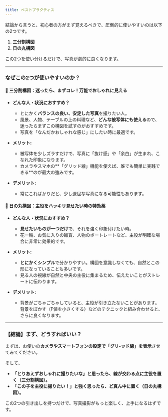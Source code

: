 ```yaml
---
title: ベストプラクティス
---
```


結論から言うと、初心者の方がまず覚えるべきで、圧倒的に使いやすいのは以下の2つです。

1.  **三分割構図**
2.  **日の丸構図**

この2つを使い分けるだけで、写真が劇的に良くなります。

---

### なぜこの2つが使いやすいのか？

#### 🥇 **三分割構図：迷ったら、まずコレ！万能でおしゃれに見える**

* **どんな人・状況におすすめ？**
    * とにかく**バランスの良い、安定した写真**を撮りたい人。
    * 風景、人物、テーブルの上の料理など、**どんな被写体にも使える**ので、迷ったらまずこの構図を試すのがおすすめです。
    * 写真を「なんだかおしゃれな感じ」にしたい時に最適です。

* **メリット:**
    * 被写体を少しズラすだけで、写真に「抜け感」や「余白」が生まれ、こなれた印象になります。
    * カメラやスマホの**「グリッド線」機能を使えば、誰でも簡単に実践できる**のが最大の強みです。

* **デメリット:**
    * 常にこればかりだと、少し退屈な写真になる可能性もあります。

#### 🥈 **日の丸構図：主役をハッキリ見せたい時の特効薬**

* **どんな人・状況におすすめ？**
    * **見せたいものが一つだけ**で、それを強く印象付けたい時。
    * 花一輪、お気に入りの雑貨、人物のポートレートなど、主役が明確な場合に非常に効果的です。

* **メリット:**
    * **とにかくシンプル**で分かりやすい。構図を意識しなくても、自然とこの形になっていることも多いです。
    * 見る人の視線が自然と中央の主役に集まるため、伝えたいことがストレートに伝わります。

* **デメリット:**
    * 背景がごちゃごちゃしていると、主役が引き立たないことがあります。背景をぼかす（F値を小さくする）などのテクニックと組み合わせると、さらに良くなります。

---

### 【結論】まず、どうすればいい？

まずは、お使いの**カメラやスマートフォンの設定で「グリ-ッド線」を表示**させてみてください。

そして、
* **「とりあえずおしゃれに撮りたいな」と思ったら、線が交わる点に主役を置く（三分割構図）。**
* **「この子を主役に撮りたい！」と強く思ったら、ど真ん中に置く（日の丸構図）。**

この2つの引き出しを持つだけで、写真撮影がもっと楽しく、上手になるはずです。